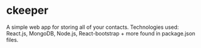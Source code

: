 # ckeeper
A simple web app for storing all of your contacts. Technologies used: React.js, MongoDB, Node.js, React-bootstrap + more found in package.json files.
